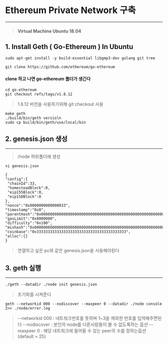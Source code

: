 # Ethereum Private Network 구축
---
> ####  Virtual Machine Ubuntu 18.04

## 1. Install Geth ( Go-Ethereum ) In Ubuntu

```shell
sudo apt-get install -y build-essential libgmp3-dev golang git tree
```


```shell
git clone https://github.com/ethereum/go-ethereum
```

#### clone 하고 나면 go-ethereum 폴더가 생긴다
```shell
cd go-ethereum
git checkout refs/tags/v1.8.12
```
> 1.8.12 버전을 사용하기위해 git checkout 사용
> 
```shell
make geth
./build/bin/geth versioln
sudo cp build/bin/geth/use/local/bin
```

## 2. genesis.json 생성
----
> /node 하위폴더에 생성
> 
 ```shell
 vi genesis.json
```

 ```shell
 {
"config":{
  "chainId":33,
  "homesteadBlock":0,
  "eip155Block":0,
  "eip158Block":0
},
"nonce":"0x0000000000000033",
"timestamp":"0x0",
"parentHash":"0x0000000000000000000000000000000000000000000000000000000000000000",
"gasLimit":"0x8000000",
"difficulty":"0x100",
"mixhash":"0x0000000000000000000000000000000000000000000000000000000000000000",
"coinbase":"0x3333333333333333333333333333333333333333",
"alloc":{}
}
 ```
 > 연결하고 싶은 pc와 같은 genesis.json을 사용해야된다
 
 ## 3. geth 실행
 ---
 ```shell
 ./geth --datadir ./node init genesis.json
 ```
 > 초기화를 시켜준다
 
 ```shell
 geth --networkid 000 --nodiscover --maxpeer 0 --datadir ./node console 
2>> ./node/error.log
 ```
 > --networkid 000 : 네트워크번호를 뜻하며 1~3을 제외한 번호를 
입력해주면된다
 > --nodiscover :  본인의 node를 다른사람들이 볼 수 없도록하는 옵션
 > --maxpeer 0 : 해당 네트워크에 들어올 수 있는 peer의 수를 정하는옵션 
(default = 25)


